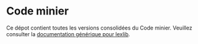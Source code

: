 # Code minier

Ce dépot contient toutes les versions consolidées du Code minier. Veuillez consulter la [documentation générique pour lexlib](https://github.com/lexlib/documentation/wiki).

